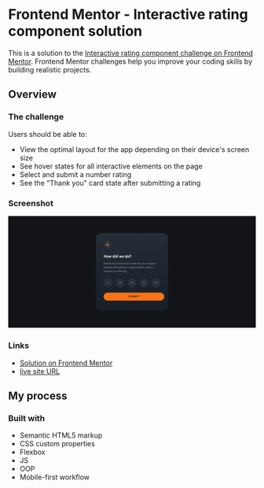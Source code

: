 # Frontend Mentor - Interactive rating component solution

This is a solution to the [Interactive rating component challenge on Frontend Mentor](https://www.frontendmentor.io/challenges/interactive-rating-component-koxpeBUmI). Frontend Mentor challenges help you improve your coding skills by building realistic projects. 

## Overview

### The challenge

Users should be able to:

- View the optimal layout for the app depending on their device's screen size
- See hover states for all interactive elements on the page
- Select and submit a number rating
- See the "Thank you" card state after submitting a rating

### Screenshot

![](assets\images\screenshot.png)

### Links

- [Solution on Frontend Mentor](https://your-solution-url.com)
- [live site URL](https://alaa-mekibes.github.io/interactive-rating-component-frontend-mentor)

## My process

### Built with

- Semantic HTML5 markup
- CSS custom properties
- Flexbox
- JS
- OOP
- Mobile-first workflow